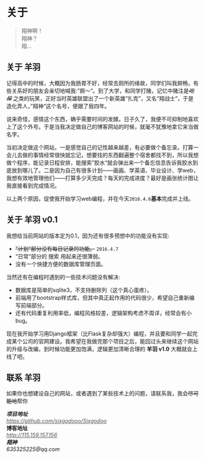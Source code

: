 <h1 id="关于"><a name="关于" href="#关于"></a>关于</h1>
<blockquote>
<p>翔神啊！<br>翔神？<br>翔…</p>
</blockquote>
<h2 id="关于-羊羽"><a name="关于-羊羽" href="#关于-羊羽"></a>关于 羊羽</h2>
<p>记得高中的时候，大概因为我肠胃不好，经常去厕所的缘故，同学们叫我屙畅，有些关系好的朋友会亲切地喊我:”屙～“。到了大学，和同学打赌，记忆中赌注是<del><em>吃屎</em></del>
之类的玩笑，正好当时英雄联盟出了一个新英雄“扎克”，又名“翔战士”，于是造化弄人，”翔神“这个名号，便跟了我四年。</p>
<p>说来奇怪，感情这个东西，确乎需要时间的发酵。日子久了，我便不可抑制地喜欢上了这个外号。于是当我决定做自己的博客网站的时候，就毫不犹豫地拿它来当做名字。</p>
<p>当初决定做这个网站，一是感觉自己的记性越来越差，有必要做个备忘录。打算一会儿去做的事情经常很快就忘记，想要找的东西翻遍整个宿舍都找不到，所以我想做个程序，能记录日程安排，能搜索”胶水“就会弹出来一个备忘信息告诉我胶水到底放到哪儿了。二是因为自己有很多计划——画画、学英语、毕业设计、学web，我想有效地管理他们——打算多少天完成？每天的完成进度？最好是画张统计图让我直接看到完成情况。</p>
<p>以上两个原因，促使我开始学习web编程，并在今天<code>2016.4.6</code><strong>基本</strong>完成并上线。</p>
<h2 id="关于-羊羽-v0.1"><a name="关于-羊羽-v0.1" href="#关于-羊羽-v0.1"></a>关于 羊羽 v0.1</h2>
<p>我想给当前网站的版本定为0.1，因为还有很多预想中的功能没有实现:</p>
<ul>
<li><del>”计划“部分没有每日记录的功能。</del>&nbsp<code>2016.4.7</code></li><li>”日常“部分的 搜索 用起来还很薄弱。</li><li>没有一个快捷方便的数据库管理页面。</li>
</ul>
<p>当然还有在编程时遇到的一些技术问题没有解决:</p>
<ul>
<li>数据库是简单的sqlite3，不支持删除列（这个真心蛋疼）。</li><li>前端用了bootstrap样式库，但其中真正起作用的代码很少，希望自己重新编写前端部分。</li><li>还有代码重复利用率低，编程风格较差，逻辑架构考虑不周详，经常会有小bug。</li>
</ul>
<p>现在我开始学习用Django框架（比Flask复杂却强大）编程，并且要和同学一起完成某个公司的官网建设。我希望在我做完那个项目之后，能回过头来继续这个网站的升级与改编，到时候功能更加饱满，逻辑更加清晰合理的 <strong>羊羽 v1.0</strong> 大概就会上线了吧。</p>
<h2 id="联系-羊羽"><a name="联系-羊羽" href="#联系-羊羽"></a>联系 羊羽</h2>
<p></p>
<p>如果你也想建设自己的网站，或者遇到了某些技术上的问题，请联系我，我会<del>尽可能地</del>帮你</p>
<address>
<strong>项目地址</strong><br>
<a style="color:#555"href="https://github.com/sixgodooo/Sixgodoo"><em>https://github.com/sixgodooo/Sixgodoo</em></a>
</address>
<strong>博客地址</strong><br>
<a style="color:#555"href="115.159.157.156"><em>http://115.159.157.156</em></a>
</address>
<address><strong>翔神</strong><br>
<em>635325225@qq.com</em>
</address>
